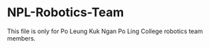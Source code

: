 # NPL-Robotics-Team

This file is only for Po Leung Kuk Ngan Po Ling College robotics team members.
